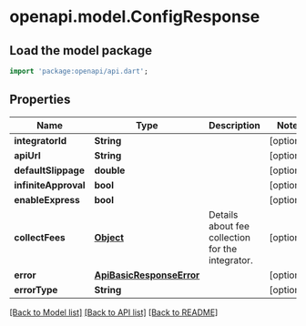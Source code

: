 # openapi.model.ConfigResponse

## Load the model package
```dart
import 'package:openapi/api.dart';
```

## Properties
Name | Type | Description | Notes
------------ | ------------- | ------------- | -------------
**integratorId** | **String** |  | [optional] 
**apiUrl** | **String** |  | [optional] 
**defaultSlippage** | **double** |  | [optional] 
**infiniteApproval** | **bool** |  | [optional] 
**enableExpress** | **bool** |  | [optional] 
**collectFees** | [**Object**](.md) | Details about fee collection for the integrator. | [optional] 
**error** | [**ApiBasicResponseError**](ApiBasicResponseError.md) |  | [optional] 
**errorType** | **String** |  | [optional] 

[[Back to Model list]](../README.md#documentation-for-models) [[Back to API list]](../README.md#documentation-for-api-endpoints) [[Back to README]](../README.md)


